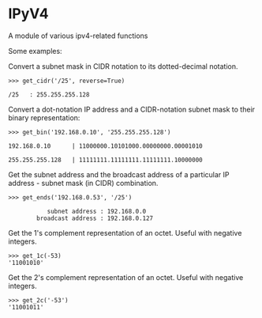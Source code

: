 # IPyV4
A module of various ipv4-related functions 


Some examples:


Convert a subnet mask in CIDR notation to its dotted-decimal notation.
```
>>> get_cidr('/25', reverse=True)

/25   : 255.255.255.128  
```

Convert a dot-notation IP address and a CIDR-notation subnet mask to their binary representation:
```
>>> get_bin('192.168.0.10', '255.255.255.128')

192.168.0.10      | 11000000.10101000.00000000.00001010

255.255.255.128   | 11111111.11111111.11111111.10000000

```

Get the subnet address and the broadcast address of a particular IP address - subnet mask (in CIDR) combination. 
```
>>> get_ends('192.168.0.53', '/25')

           subnet address : 192.168.0.0                   
        broadcast address : 192.168.0.127
```

Get the 1's complement representation of an octet. Useful with negative integers. 
```
>>> get_1c(-53)
'11001010'
```

Get the 2's complement representation of an octet. Useful with negative integers. 
```
>>> get_2c('-53')
'11001011'
```

